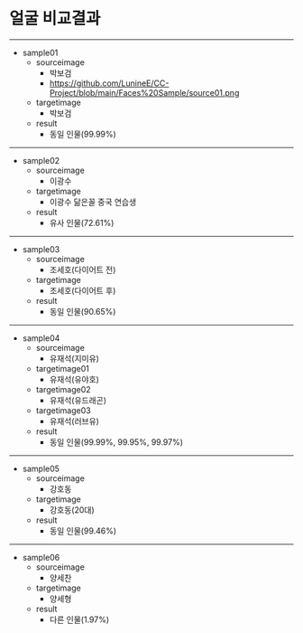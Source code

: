 #  얼굴 비교결과
-------
+ sample01
  + sourceimage
    + 박보검
    + https://github.com/LunineE/CC-Project/blob/main/Faces%20Sample/source01.png
  + targetimage
    + 박보검
  + result
    + 동일 인물(99.99%)
-------
+ sample02
  + sourceimage
    + 이광수
  + targetimage
    + 이광수 닮은꼴 중국 연습생
  + result
    + 유사 인물(72.61%)
-------
+ sample03
  + sourceimage
    + 조세호(다이어트 전)
  + targetimage
    + 조세호(다이어트 후)
  + result
    + 동일 인물(90.65%)
-------
+ sample04
  + sourceimage
    + 유재석(지미유)
  + targetimage01
    + 유재석(유야호)
  + targetimage02
    + 유재석(유드래곤)
  + targetimage03
    + 유재석(러브유)
  + result
    + 동일 인물(99.99%, 99.95%, 99.97%)
-------
+ sample05
  + sourceimage
    + 강호동
  + targetimage
    + 강호동(20대)
  + result 
    + 동일 인물(99.46%)
-------
+ sample06
  + sourceimage
    + 양세찬
  + targetimage
    + 양세형
  + result 
    + 다른 인물(1.97%)

